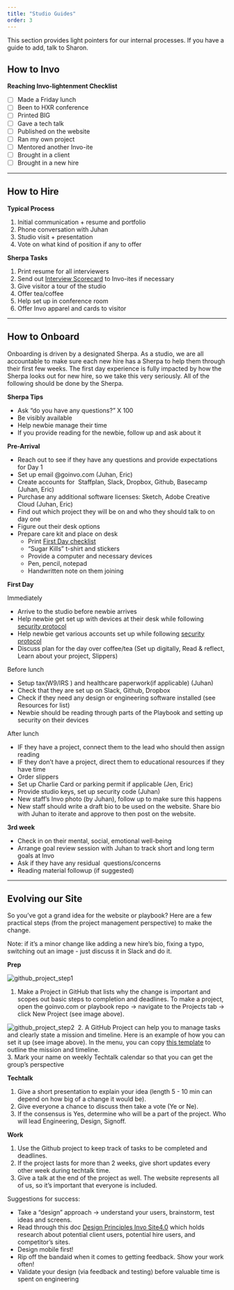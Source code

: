 ```yaml
---
title: "Studio Guides"
order: 3
---
```


This section provides light pointers for our internal processes. If you have a guide to add, talk to Sharon.  


## How to Invo

**Reaching Invo-lightenment Checklist**

- [ ] Made a Friday lunch
- [ ] Been to HXR conference
- [ ] Printed BIG
- [ ] Gave a tech talk
- [ ] Published on the website
- [ ] Ran my own project
- [ ] Mentored another Invo-ite
- [ ] Brought in a client
- [ ] Brought in a new hire

* * *

## How to Hire

**Typical Process**

1. Initial communication + resume and portfolio  
2. Phone conversation with Juhan
3. Studio visit + presentation  
4. Vote on what kind of position if any to offer


**Sherpa Tasks**

1. Print resume for all interviewers
2. Send out [Interview Scorecard](https://docs.google.com/forms/d/1iA4yVcNn9qjzWoAqiNdEzm-y0qX2o9PY2hgFvhbVH2Y/edit) to Invo-ites if necessary
3. Give visitor a tour of the studio
4. Offer tea/coffee
5. Help set up in conference room
6. Offer Invo apparel and cards to visitor

* * *

## How to Onboard

Onboarding is driven by a designated Sherpa. As a studio, we are all accountable to make sure each new hire has a Sherpa to help them through their first few weeks. The first day experience is fully impacted by how the Sherpa looks out for new hire, so we take this very seriously. All of the following should be done by the Sherpa.



**Sherpa Tips**

- Ask “do you have any questions?” X 100  
- Be visibly available  
- Help newbie manage their time
- If you provide reading for the newbie, follow up and ask about it


**Pre-Arrival**

- Reach out to see if they have any questions and provide expectations for Day 1
- Set up email @goinvo.com (Juhan, Eric)
- Create accounts for  Staffplan, Slack, Dropbox, Github, Basecamp (Juhan, Eric)
- Purchase any additional software licenses: Sketch, Adobe Creative Cloud (Juhan, Eric)
- Find out which project they will be on and who they should talk to on day one  
- Figure out their desk options
- Prepare care kit and place on desk
    - Print [First Day checklist](https://docs.google.com/a/wecreategoodness.com/document/d/1SQnsgDSyZPfz6K_YjD3DaWAbZMLWytilcMMGQIWdifk/edit?usp=sharing)
    - “Sugar Kills” t-shirt and stickers
    - Provide a computer and necessary devices
    - Pen, pencil, notepad
    - Handwritten note on them joining



**First Day**

Immediately

- Arrive to the studio before newbie arrives  
- Help newbie get set up with devices at their desk while following [security protocol](https://drive.google.com/open?id=1IEf83pNQJ3NT2Na0QavgKBOA6Sl1aTn4)
- Help newbie get various accounts set up while following [security protocol](https://drive.google.com/open?id=1IEf83pNQJ3NT2Na0QavgKBOA6Sl1aTn4)
- Discuss plan for the day over coffee/tea (Set up digitally, Read & reflect, Learn about your project, Slippers)

Before lunch  

- Setup tax(W9/IRS ) and healthcare paperwork(if applicable) (Juhan)
- Check that they are set up on Slack, Github, Dropbox
- Check if they need any design or engineering software installed (see Resources for list)
- Newbie should be reading through parts of the Playbook and setting up security on their devices

After lunch

- IF they have a project, connect them to the lead who should then assign reading
- IF they don’t have a project, direct them to educational resources if they have time
- Order slippers
- Set up Charlie Card or parking permit if applicable (Jen, Eric)
- Provide studio keys, set up security code (Juhan)
- New staff’s Invo photo (by Juhan), follow up to make sure this happens
- New staff should write a draft bio to be used on the website. Share bio with Juhan to iterate and approve to then post on the website.

**3rd week**

- Check in on their mental, social, emotional well-being
- Arrange goal review session with Juhan to track short and long term goals at Invo
- Ask if they have any residual  questions/concerns
- Reading material followup (if suggested)

* * *

## Evolving our Site

So you’ve got a grand idea for the website or playbook? Here are a few practical steps (from the project management perspective) to make the change.


Note: if it’s a minor change like adding a new hire’s bio, fixing a typo, switching out an image - just discuss it in Slack and do it.


**Prep**

![github_project_step1](/images/github_project_step1.png)
1. Make a Project in GitHub that lists why the change is important and scopes out basic steps to completion and deadlines. To make a project, open the goinvo.com or playbook repo → navigate to the Projects tab → click New Project (see image above). 

![github_project_step2](/images/github_project_step2.png) 
2. A GitHub Project can help you to manage tasks and clearly state a mission and timeline. Here is an example of how you can set it up (see image above). In the menu, you can copy [this template](https://docs.google.com/a/wecreategoodness.com/document/d/1qmDXJV_pXpLQkgXlMtDXXw2HUvmvqilbp-RMzBNZLD4/edit?usp=sharing) to outline the mission and timeline.  
3. Mark your name on weekly Techtalk calendar so that you can get the group’s perspective


**Techtalk**

1. Give a short presentation to explain your idea (length 5 - 10 min can depend on how big of a change it would be).
2.  Give everyone a chance to discuss then take a vote (Ye or Ne).
3. If the consensus is Yes, determine who will be a part of the project. Who will lead Engineering, Design, Signoff.  


**Work**

1. Use the Github project to keep track of tasks to be completed and deadlines.  
2. If the project lasts for more than 2 weeks, give short updates every other week during techtalk time.
3.  Give a talk at the end of the project as well. The website represents all of us, so it’s important that everyone is included.  


Suggestions for success:

- Take a “design” approach → understand your users, brainstorm, test ideas and screens.  
- Read through this doc [Design Principles Invo Site4.0](https://docs.google.com/a/wecreategoodness.com/document/d/18NHIlAlyYU54HeGCCdGCPAfDWHDV_LeE9I4naqyjFeA/edit?usp=sharing) which holds research about potential client users, potential hire users, and competitor’s sites.
- Design mobile first!  
- Rip off the bandaid when it comes to getting feedback. Show your work often!  
- Validate your design (via feedback and testing) before valuable time is spent on engineering
